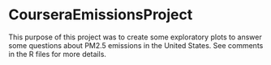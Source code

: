 # CourseraEmissionsProject

This purpose of this project was to create some exploratory plots to answer some questions about PM2.5 emissions in the United States.  See comments in the R files for more details.
